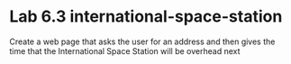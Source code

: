# Lab 6.3 international-space-station
Create a web page that asks the user for an
address and then gives the time that the
International Space Station will be overhead
next
